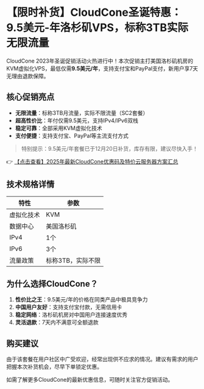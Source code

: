 # 【限时补货】CloudCone圣诞特惠：9.5美元-年洛杉矶VPS，标称3TB实际无限流量

CloudCone 2023年圣诞促销活动火热进行中！本次促销主打美国洛杉矶机房的KVM虚拟化VPS，最低仅需**9.5美元/年**，支持支付宝和PayPal支付，新用户享7天无理由退款保障。

## 核心促销亮点

- **无限流量**：标称3TB月流量，实际不限流量（SC2套餐）
- **超高性价比**：年付仅需9.5美元，支持IPv4/IPv6双栈
- **稳定可靠**：全部采用KVM虚拟化技术
- **支付便捷**：支持支付宝、PayPal等主流支付方式

> 特别提示：9.5美元/年套餐已于12月20日补货，库存有限，建议尽快入手！

👉 [【点击查看】2025年最新CloudCone优惠码及特价云服务器方案汇总](https://bit.ly/Cloudcone)

## 技术规格详情

| 特性        | 参数               |
|-------------|--------------------|
| 虚拟化技术  | KVM                |
| 数据中心    | 美国洛杉矶         |
| IPv4        | 1个                |
| IPv6        | 3个                |
| 流量政策    | 标称3TB，实际不限  |

## 为什么选择CloudCone？

1. **性价比之王**：9.5美元/年的价格在同类产品中极具竞争力
2. **中国用户友好**：支持支付宝付款，无需信用卡
3. **稳定网络**：洛杉矶机房对中国用户连接速度优秀
4. **灵活退款**：7天内不满意可全额退款

## 购买建议

由于该套餐在用户社区中广受欢迎，经常出现供不应求的情况。建议有需求的用户把握本次补货机会，尽早下单锁定优惠。

如需了解更多CloudCone的最新优惠信息，可随时关注官方促销活动。